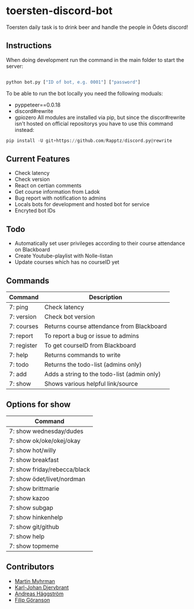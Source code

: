 # toersten-discord-bot

Toersten daily task is to drink beer and handle the people in Ödets discord! 

## Instructions

When doing development run the command in the main folder to start the server:

```python

python bot.py ["ID of bot, e.g. 0001"] ["password"]
```

To be able to run the bot locally you need the following moduals:

- pyppeteer==0.0.18
- discord#rewrite
- gpiozero
All modules are installed via pip, but since the discor#rewrite isn't hosted on official repositorys you have to use this command instead: 

```python
pip install -U git+https://github.com/Rapptz/discord.py@rewrite
```

## Current Features

- Check latency
- Check version
- React on certian comments
- Get course information from Ladok
- Bug report with notification to admins
- Locals bots for development and hosted bot for service
- Encryted bot IDs

## Todo

- Automatically set user privileges according to their course attendance on Blackboard
- Create Youtube-playlist with Nolle-listan
- Update courses which has no courseID yet

## Commands

| Command       | Description                                   |
|---------------|-----------------------------------------------|
| 7: ping       | Check latency                                 |
| 7: version    | Check bot version                             |
| 7: courses    | Returns course attendance from Blackboard     |
| 7: report     | To report a bug or issue to admins            |
| 7: register   | To get courseID from Blackboard               |
| 7: help       | Returns commands to write                     |
| 7: todo       | Returns the todo-list (admins only)           |
| 7: add        | Adds a string to the todo-list (admin only)   |
| 7: show       | Shows various helpful link/source             |

## Options for show
| Command                         |
|---------------------------------|
| 7: show wednesday/dudes         |
| 7: show ok/oke/okej/okay        |
| 7: show hot/willy               |
| 7: show breakfast               |
| 7: show friday/rebecca/black    |
| 7: show ödet/livet/nordman      |
| 7: show brittmarie              |
| 7: show kazoo                   |
| 7: show subgap                  |
| 7: show hinkenhelp              |
| 7: show git/github              |
| 7: show help                    |
| 7: show topmeme                 |

## Contributors

- [Martin Myhrman](https://github.com/myhrmans/)
- [Karl-Johan Djervbrant](https://github.com/kallekj/)
- [Andreas Häggström](https://github.com/AndreasH96/)
- [Filip Göranson](https://github.com/filipgoranson/)